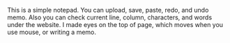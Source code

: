 This is a simple notepad. 
You can upload, save, paste, redo, and undo memo.
Also you can check current line, column, characters, and words under the website.
I made eyes on the top of page, which moves when you use mouse, or writing a memo.
